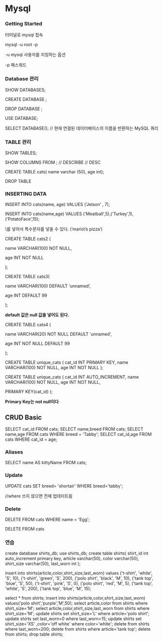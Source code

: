 # Mysql


### Getting Started

터미널로 mysql 접속

mysql -u root -p

-u  mysql 사용자를 지칭하는 옵션

-p 패스워드

### Database 관리

SHOW DATABASES;

CREATE DATABASE <name>;

DROP DATABASE <name>;

USE DATABASE;

SELECT DATABASE(); // 현재 연결된 데이터베이스의 이름을 반환하는 MySQL 쿼리

### TABLE 관리

SHOW TABLES;

SHOW COLUMNS FROM <name>; // DESCRIBE <name> // DESC <name>

CREATE TABLE cats(
name varchar (50),
age int);

DROP TABLE <name>

### INSERTING DATA

INSERT INTO cats(name, age) VALUES (’Jetson’ , 7);

INSERT INTO cats(name,age) VALUES ('Meatball',5),('Turkey',1),('PotatoFace',15);

\를 넣어서 특수문자를 넣을 수 있다. (’mario\’s pizza’)

CREATE TABLE cats2 (

name VARCHAR(100) NOT NULL,

age INT NOT NULL

);

CREATE TABLE cats3(

name VARCHAR(100) DEFAULT ‘unnamed’,

age INT DEFAULT 99

);



**default 값은 null 값을 넣어도 된다.**

CREATE TABLE cats4 (

name VARCHAR(20) NOT NULL DEFAULT 'unnamed',

age INT NOT NULL DEFAULT 99

);

CREATE TABLE unique_cats (
cat_id INT PRIMARY KEY,
name VARCHAR(100) NOT NULL,
age INT NOT NULL
);

CREATE TABLE unique_cats (
cat_id INT AUTO_INCREMENT,
name VARCHAR(100) NOT NULL,
age INT NOT NULL,

PRIMARY KEY(cat_id)
);

**Primary Key는 not null이다**

## CRUD Basic

SELECT cat_id FROM cats;
SELECT name,breed FROM cats;
SELECT name,age FROM cats WHERE breed = 'Tabby';
SELECT cat_id,age FROM cats WHERE cat_id = age;

### Aliases

SELECT name AS kittyName FROM cats;

### Update

UPDATE cats SET breed= 'shortair' WHERE breed='tabby';

//where 쓰지 않으면 전체 업데이트됨

### Delete

DELETE FROM cats WHERE name = 'Egg';

DELETE FROM cats

### 연습
create database shirts_db;
use shirts_db;
create table shirts(
shirt_id int auto_increment primary key,
article varchar(50),
color varchar(50),
shirt_size varchar(50),
last_worn int
);

insert into shirts(article,color,shirt_size,last_worn) values ('t-shirt', 'white', 'S', 10),
('t-shirt', 'green', 'S', 200),
('polo shirt', 'black', 'M', 10),
('tank top', 'blue', 'S', 50),
('t-shirt', 'pink', 'S', 0),
('polo shirt', 'red', 'M', 5),
('tank top', 'white', 'S', 200),
('tank top', 'blue', 'M', 15);

select * from shirts;
insert into shirts(article,color,shirt_size,last_worn) values('polo shirt','purple','M',50);
select article,color from shirts where shirt_size='M';
select article,color,shirt_size,last_worn from shirts where shirt_size='M';
update shirts set shirt_size='L' where article='polo shirt';
update shirts set last_worn=0 where last_worn=15;
update shirts set shirt_size='XS' ,color='off white' where color='white';
delete from shirts where last_worn=200;
delete from shirts where article='tank top';
delete from shirts;
drop table shirts;
